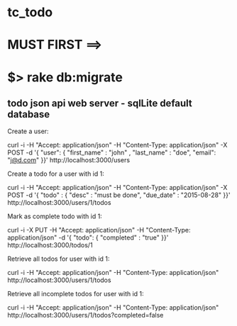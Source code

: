 # tc_todo

# MUST FIRST ==>
#  $> rake db:migrate 

## todo json api web server - sqlLite default database

Create a user:

curl -i -H "Accept: application/json" -H "Content-Type: application/json" -X POST -d '{ "user": { "first_name" : "john" , "last_name" : "doe", "email": "j@d.com" }}' http://localhost:3000/users

Create a todo for a user with id 1:

curl -i -H "Accept: application/json" -H "Content-Type: application/json" -X POST -d '{ "todo" : { "desc" : "must be done", "due_date" : "2015-08-28" }}' http://localhost:3000/users/1/todos

Mark as complete todo with id 1:

curl -i -X PUT  -H "Accept: application/json" -H "Content-Type: application/json" -d '{ "todo": { "completed" : "true" }}' http://localhost:3000/todos/1

Retrieve all todos for user with id 1:

curl -i -H "Accept: application/json" -H "Content-Type: application/json" http://localhost:3000/users/1/todos

Retrieve all incomplete todos for user with id 1:

curl -i -H "Accept: application/json" -H "Content-Type: application/json" http://localhost:3000/users/1/todos?completed=false


